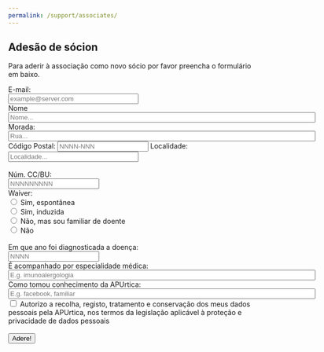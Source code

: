 ```yaml
---
permalink: /support/associates/
---
```

## Adesão de sócion

Para aderir à associação como novo sócio por favor preencha o formulário em baixo.

<form
  action="https://formspree.io/f/xjvjlvdk"
  method="POST"
>
<label>
    E-mail:
<br>
    <input type="email" name="_replyto" size="30" placeholder="example@server.com" required>
  </label>
<br>
<label>
    Nome
<br>
    <input type="text" name="nome" size="75" placeholder="Nome..." required>
  </label>
<br>
 <label>
    Morada:
<br>
    <input type="text" name="morada" size="75" placeholder="Rua..." required>
</label>
<br>
 <label>
    Código Postal:
    <input type="text" name="postal" size="20" placeholder="NNNN-NNN" required>
</label>
 <label>
    Localidade:
    <input type="text" name="city" size="30" placeholder="Localidade..." required>
</label>
<br>
<br>
 <label>
    Núm. CC/BU:
<br>
    <input type="number" name="cc_id" size="75" placeholder="NNNNNNNNN" required>
</label>
<br>
   <label>Waiver:</label>
<br>
      <input type="radio" id="yes_spt" name="disease" value="yes_sp" required>
      <label for="yes_spt">Sim, espontânea</label><br>
      <input type="radio" id="yes_ind" name="waiver" value="yes_ind">
      <label for="yes_ind">Sim, induzida</label><br>
      <input type="radio" id="no_fam" name="waiver" value="no_fam">
      <label for="no_fam">Não, mas sou familiar de doente</label><br>
      <input type="radio" id="no" name="waiver" value="no">
      <label for="no">Não</label><br>
<br>
 <label>
    Em que ano foi diagnosticada a doença:
<br>
    <input type="number" name="year" size="75" placeholder="NNNN" required>
</label>
<br>
 <label>
    É acompanhado por especialidade médica:
<br>
    <input type="text" name="med_speciality" size="75" placeholder="E.g. imunoalergologia" required>
</label>
<br>
 <label>
    Como tomou conhecimento da APUrtica:
<br>
    <input type="text" name="know_how" size="75" placeholder="E.g. facebook, familiar" required>
</label>
<br>
<input type="checkbox" id="authorization" name="auth" value="authorization" required>
<label for="authorization"> Autorizo a recolha, registo, tratamento e conservação dos meus dados pessoais pela APUrtica, nos termos da legislação aplicável à proteção e privacidade de dados pessoais</label><br>
<br>
  <button type="submit">Adere!</button>
</form>

